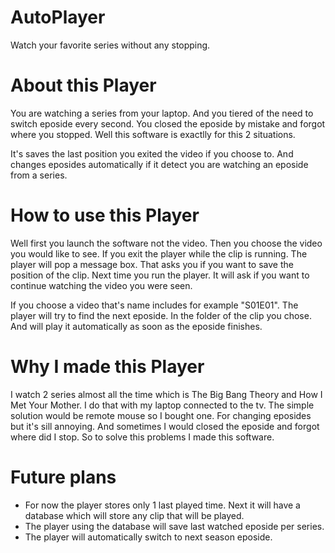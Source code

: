 # AutoPlayer
Watch your favorite series without any stopping.

# About this Player
You are watching a series from your laptop. And you tiered of the need to switch eposide every second.
You closed the eposide by mistake and forgot where you stopped.
Well this software is exactlly for this 2 situations.

It's saves the last position you exited the video if you choose to. And changes eposides automatically if it detect you are watching an eposide from a series.

# How to use this Player
Well first you launch the software not the video.
Then you choose the video you would like to see. If you exit the player while the clip is running.
The player will pop a message box. That asks you if you want to save the position of the clip.
Next time you run the player. It will ask if you want to continue watching the video you were seen.

If you choose a video that's name includes for example "S01E01". The player will try to find the next eposide.
In the folder of the clip you chose.
And will play it automatically as soon as the eposide finishes.

# Why I made this Player
I watch 2 series almost all the time which is The Big Bang Theory and How I Met Your Mother.
I do that with my laptop connected to the tv. The simple solution would be remote mouse so I bought one.
For changing eposides but it's sill annoying. And sometimes I would closed the eposide and forgot
where did I stop.
So to solve this problems I made this software.

# Future plans
* For now the player stores only 1 last played time. Next it will have a database which will store any clip
that will be played.
* The player using the database will save last watched eposide per series.
* The player will automatically switch to next season eposide.
